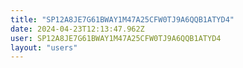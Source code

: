 ```yaml
---
title: "SP12A8JE7G61BWAY1M47A25CFW0TJ9A6QQB1ATYD4"
date: 2024-04-23T12:13:47.962Z
user: SP12A8JE7G61BWAY1M47A25CFW0TJ9A6QQB1ATYD4
layout: "users"
---
```

    